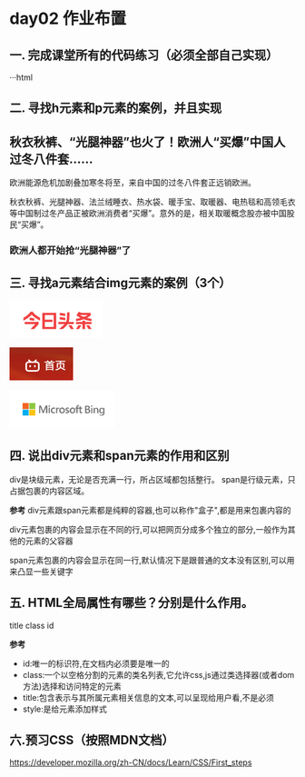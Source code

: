 # day02 作业布置

## 一. 完成课堂所有的代码练习（必须全部自己实现）

···html






## 二. 寻找h元素和p元素的案例，并且实现

<h2>秋衣秋裤、“光腿神器”也火了！欧洲人“买爆”中国人过冬八件套……</h2>
  <p>
    欧洲能源危机加剧叠加寒冬将至，来自中国的过冬八件套正远销欧洲。
  </p>
  <p>
    秋衣秋裤、光腿神器、法兰绒睡衣、热水袋、暖手宝、取暖器、电热毯和高领毛衣等中国制过冬产品正被欧洲消费者“买爆”。意外的是，相关取暖概念股亦被中国股民“买爆”。
  </p>
  <h3>欧洲人都开始抢“光腿神器”了</h3>





## 三. 寻找a元素结合img元素的案例（3个）

<a href="https://toutiao.com"><img src="../images/toutiao_logo.png" alt="今日头条"></a>

<a href="https://www.bilibili.com"><img src="../images/bilibili_first.png" alt="哔哩哔哩首页"></a>

<a href="https://www.cn.bing.com"><img src="../images/bing_logo.png" alt="必应首页"></a>

## 四. 说出div元素和span元素的作用和区别

div是块级元素，无论是否充满一行，所占区域都包括整行。
span是行级元素，只占据包裹的内容区域。

**参考**
div元素跟span元素都是纯粹的容器,也可以称作"盒子",都是用来包裹内容的

div元素包裹的内容会显示在不同的行,可以把网页分成多个独立的部分,一般作为其他的元素的父容器

span元素包裹的内容会显示在同一行,默认情况下是跟普通的文本没有区别,可以用来凸显一些关键字


## 五. HTML全局属性有哪些？分别是什么作用。

title
class
id

**参考**
- id:唯一的标识符,在文档内必须要是唯一的
- class:一个以空格分割的元素的类名列表,它允许css,js通过类选择器(或者dom方法)选择和访问特定的元素
- title:包含表示与其所属元素相关信息的文本,可以呈现给用户看,不是必须
- style:是给元素添加样式



## 六.预习CSS（按照MDN文档）

https://developer.mozilla.org/zh-CN/docs/Learn/CSS/First_steps

